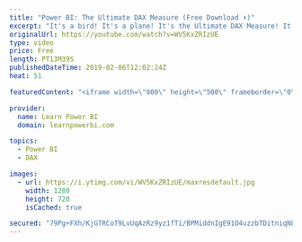 ```yaml
---
title: "Power BI: The Ultimate DAX Measure (Free Download ⬇️)"
excerpt: "It's a bird! It's a plane! It's the Ultimate DAX Measure! It can calculate anything and everything! Watch the video till the end! 👉 Download Power BI File in Video at https://web.learnpowerbi.com/download/  ➔ Links mentioned in the Video • Ultimate Calendar Download -https://www.youtube.com/watch?v=BtYn1hfdSAM&list=PL7GQQXV5Z8eczWqKFMDVoHMjTcpH3tgZm"
originalUrl: https://youtube.com/watch?v=WV5KxZRIzUE
type: video
price: Free
length: PT13M39S
publishedDateTime: 2019-02-06T12:02:24Z
heat: 51

featuredContent: "<iframe width=\"800\" height=\"500\" frameborder=\"0\" src=\"https://www.youtube.com/embed/WV5KxZRIzUE\" allow=\"accelerometer; autoplay; encrypted-media; gyroscope; picture-in-picture\" allowfullscreen></iframe>"

provider:
  name: Learn Power BI
  domain: learnpowerbi.com

topics:
  - Power BI
  - DAX

images:
  - url: https://i.ytimg.com/vi/WV5KxZRIzUE/maxresdefault.jpg
    width: 1280
    height: 720
    isCached: true

secured: "79Pg+FXh/KjGTRCoT9LvUqAzRz9yz1fTi/BPMiddnIgE91O4uzzbTDitniqNLkA/k7w3Bp4axSgHmU3ink9vzsYQuldPT3Rh9gxXddopDK2l9nDGmpN5+Lhr3YIPWHb5ZzxI75aoC3wRvrG2Gi8qaPTVUXXEJYNwBH0KHKcrNa2UpKIuBSbh/IPaCaSWc7VSrQcT0lRxYjjErCqzkN9wM6qgzfNA7X2k7K9jte0NgvMGc78XLVgyfQ9g4A4mowpJFI5ug8jiOtAjNW7E8dz/3JCnB15BH8rv284Vri29/4e3JaR21cjvpCt18GAtkayIEVLP0GssMnd60Ic8yHzhAXf6KEgxgz9jpI/RKPbj7+ts0Q3UDyXZpugLui3Q9iQmGfuQQ/v2x/pufNPU2jmoDnSCOPFHTQQpj7fYCQJmqDg=;KPGp76xoc83Oi+zfSjy0CA=="
---
```


